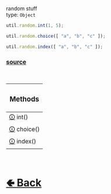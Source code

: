 random stuff<br>
type: `Object`<br>
```js
util.random.int(1, 5);

util.random.choice([ "a", "b", "c" ]);

util.random.index([ "a", "b", "c" ]);
```

### [source](https://github.com/shysolocup/noscord.js/blob/main/src/Services/UtilService/custard/random.js)

<br>

| <h3> Methods </h3> |
| - |
| [🛈](https://github.com/shysolocup/noscord.js/wiki/Util.random.int()) int() |
| [🛈](https://github.com/shysolocup/noscord.js/wiki/Util.random.choice()) choice() |
| [🛈](https://github.com/shysolocup/noscord.js/wiki/Util.random.index()) index() |


<br> <h1> [🢀 Back](https://github.com/shysolocup/noscord.js/wiki/Util) </h1>
